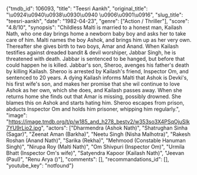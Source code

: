 {"tmdb_id": 106093, "title": "Teesri Aankh", "original_title": "\u0924\u0940\u0938\u0930\u0940 \u0906\u0901\u0916", "slug_title": "teesri-aankh", "date": "1982-04-23", "genre": ["Action / Thriller"], "score": "4.8/10", "synopsis": "Childless Malti is married to a honest man, Kailash Nath, who one day brings home a newborn baby boy and asks her to take care of him. Malti names the boy Ashok, and brings him up as her very own. Thereafter she gives birth to two boys, Amar and Anand. When Kailash testifies against dreaded bandit & devil worshiper, Jabbar Singh, he is threatened with death. Jabbar is sentenced to be hanged, but before that could happen he is killed. Jabbar's son, Sheroo, avenges his father's death by killing Kailash. Sheroo is arrested by Kailash's friend, Inspector Om, and sentenced to 20 years. A dying Kailash informs Malti that Ashok is Devki's, his first wife's son, and makes her promise that she wil continue to love Ashok as her own, which she does, and Kailash passes away. When she returns home she finds out that Amar is missing, possibly drowned. She blames this on Ashok and starts hating him. Sheroo escapes from prison, abducts Inspector Om and holds him prisoner, whipping him regularly.", "image": "https://image.tmdb.org/t/p/w185_and_h278_bestv2/w353so3X4PSqOjuSIk7YU9rLio2.jpg", "actors": ["Dharmendra (Ashok Nath)", "Shatrughan Sinha (Sagar)", "Zeenat Aman (Barkha)", "Neetu Singh (Nisha Malhotra)", "Rakesh Roshan (Anand Nath)", "Sarika (Rekha)", "Mehmood (Constable Hanuman Singh)", "Nirupa Roy (Malti Nath)", "Om Shivpuri (Inspector Om)", "Urmila Bhatt (Inspector Om's wife)", "Satyendra Kapoor (Kailash Nath)", "Jeevan (Paul)", "Renu Arya ()"], "comments": [], "recommandations_id": [], "youtube_key": "notfound"}